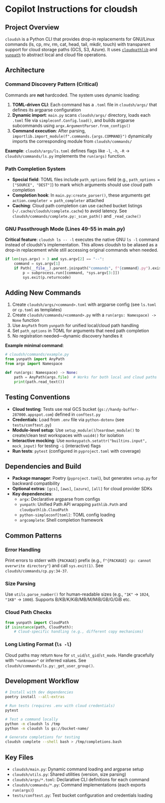 # Copilot Instructions for cloudsh

## Project Overview

`cloudsh` is a Python CLI that provides drop-in replacements for GNU/Linux commands (ls, cp, mv, rm, cat, head, tail, mkdir, touch) with transparent support for cloud storage paths (GCS, S3, Azure). It uses [`cloudpathlib`](https://github.com/drivendataorg/cloudpathlib) and [`yunpath`](https://github.com/pwwang/yunpath) to abstract local and cloud file operations.

## Architecture

### Command Discovery Pattern (Critical)

Commands are **not** hardcoded. The system uses dynamic loading:

1. **TOML-driven CLI**: Each command has a `.toml` file in `cloudsh/args/` that defines its argparse configuration
2. **Dynamic import**: `main.py` scans `cloudsh/args/` directory, loads each `.toml` file via `simpleconf.Config.load()`, and builds argparse subcommands using `argx.ArgumentParser.from_configs()`
3. **Command execution**: After parsing, `importlib.import_module(f".commands.{args.COMMAND}")` dynamically imports the corresponding module from `cloudsh/commands/`

**Example**: `cloudsh/args/ls.toml` defines flags like `-l`, `-h`, `-R` → `cloudsh/commands/ls.py` implements the `run(args)` function.

### Path Completion System

- **Special field**: TOML files include `path_options` field (e.g., `path_options = ["SOURCE", "DEST"]`) to mark which arguments should use cloud path completion
- **Completion hook**: In `main.py:create_parser()`, these arguments get `action.completer = path_completer` attached
- **Caching**: Cloud path completion can use cached bucket listings (`~/.cache/cloudsh/complete.cache`) to avoid latency. See `cloudsh/commands/complete.py:_scan_path()` and `_read_cache()`

### GNU Passthrough Mode (Lines 49-55 in main.py)

**Critical feature**: `cloudsh ls -- -l` executes the native GNU `ls -l` command instead of cloudsh's implementation. This allows cloudsh to be aliased as a drop-in replacement while still accessing original commands when needed.

```python
if len(sys.argv) > 3 and sys.argv[2] == "--":
    command = sys.argv[1]
    if Path(__file__).parent.joinpath("commands", f"{command}.py").exists():
        p = subprocess.run([command, *sys.argv[3:]])
        sys.exit(p.returncode)
```

## Adding New Commands

1. Create `cloudsh/args/<command>.toml` with argparse config (see `ls.toml` or `cp.toml` as templates)
2. Create `cloudsh/commands/<command>.py` with a `run(args: Namespace) -> None` function
3. Use `AnyPath` from `yunpath` for unified local/cloud path handling
4. Set `path_options` in TOML for arguments that need path completion
5. No registration needed—dynamic discovery handles it

**Example minimal command**:
```python
# cloudsh/commands/example.py
from yunpath import AnyPath
from argx import Namespace

def run(args: Namespace) -> None:
    path = AnyPath(args.file)  # Works for both local and cloud paths
    print(path.read_text())
```

## Testing Conventions

- **Cloud testing**: Tests use real GCS bucket (`gs://handy-buffer-287000.appspot.com`) defined in `conftest.py`
- **Credentials**: Load from `.env` file via `python-dotenv` (see `tests/conftest.py`)
- **Module-level setup**: Use `setup_module()`/`teardown_module()` to create/clean test workspaces with `uuid4()` for isolation
- **Interactive mocking**: Use `monkeypatch.setattr("builtins.input", mock_input)` for testing `-i` (interactive) flags
- **Run tests**: `pytest` (configured in `pyproject.toml` with coverage)

## Dependencies and Build

- **Package manager**: Poetry (`pyproject.toml`), but generates `setup.py` for backward compatibility
- **Optional extras**: `[gcs]`, `[aws]`, `[azure]`, `[all]` for cloud provider SDKs
- **Key dependencies**:
  - `argx`: Declarative argparse from configs
  - `yunpath`: Unified Path API wrapping `pathlib.Path` and `cloudpathlib.CloudPath`
  - `python-simpleconf[toml]`: TOML config loading
  - `argcomplete`: Shell completion framework

## Common Patterns

### Error Handling
Print errors to stderr with `{PACKAGE}` prefix (e.g., `f"{PACKAGE} cp: cannot overwrite directory"`) and call `sys.exit(1)`. See `cloudsh/commands/cp.py:34-37`.

### Size Parsing
Use `utils.parse_number()` for human-readable sizes (e.g., `"1K"` → `1024`, `"1KB"` → `1000`). Supports B/KB/K/KiB/MB/M/MiB/GB/G/GiB etc.

### Cloud Path Checks
```python
from yunpath import CloudPath
if isinstance(path, CloudPath):
    # Cloud-specific handling (e.g., different copy mechanisms)
```

### Long Listing Format (`ls -l`)
Cloud paths may return `None` for `st_uid`/`st_gid`/`st_mode`. Handle gracefully with `"<unknown>"` or inferred values. See `cloudsh/commands/ls.py:_get_user_group()`.

## Development Workflow

```bash
# Install with dev dependencies
poetry install --all-extras

# Run tests (requires .env with cloud credentials)
pytest

# Test a command locally
python -m cloudsh ls /tmp
python -m cloudsh ls gs://bucket-name/

# Generate completions for testing
cloudsh complete --shell bash > /tmp/completions.bash
```

## Key Files

- `cloudsh/main.py`: Dynamic command loading and argparse setup
- `cloudsh/utils.py`: Shared utilities (version, size parsing)
- `cloudsh/args/*.toml`: Declarative CLI definitions for each command
- `cloudsh/commands/*.py`: Command implementations (each exports `run(args)`)
- `tests/conftest.py`: Test bucket configuration and credentials loading
